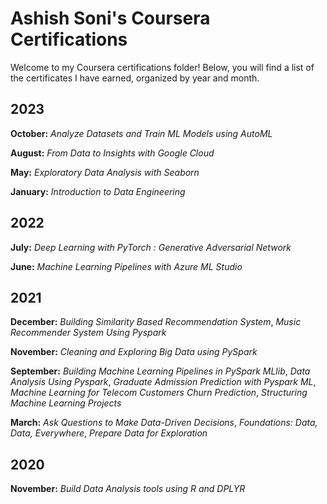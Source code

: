 # Ashish Soni's Coursera Certifications

Welcome to my Coursera certifications folder! Below, you will find a list of the certificates I have earned, organized by year and month.

## 2023

**October:** *Analyze Datasets and Train ML Models using AutoML*

**August:** *From Data to Insights with Google Cloud*

**May:** *Exploratory Data Analysis with Seaborn*

**January:** *Introduction to Data Engineering*

## 2022

**July:** *Deep Learning with PyTorch : Generative Adversarial Network*

**June:** *Machine Learning Pipelines with Azure ML Studio*

## 2021

**December:** *Building Similarity Based Recommendation System*, *Music Recommender System Using Pyspark*

**November:** *Cleaning and Exploring Big Data using PySpark*

**September:** *Building Machine Learning Pipelines in PySpark MLlib*, *Data Analysis Using Pyspark*, *Graduate Admission Prediction with Pyspark ML*, *Machine Learning for Telecom Customers Churn Prediction*, *Structuring Machine Learning Projects*

**March:** *Ask Questions to Make Data-Driven Decisions*, *Foundations: Data, Data, Everywhere*, *Prepare Data for Exploration*

## 2020

**November:** *Build Data Analysis tools using R and DPLYR*
